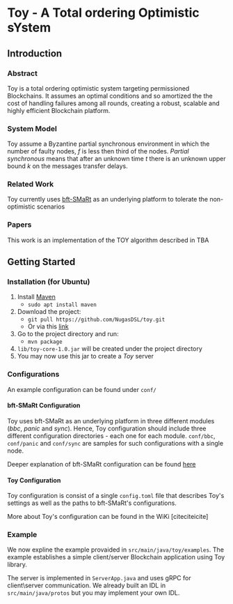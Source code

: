 # Toy - A Total ordering Optimistic sYstem
## Introduction
### Abstract
Toy is a total ordering optimistic system targeting permissioned Blockchains. It assumes an optimal conditions and so amortized the 
the cost of handling failures among all rounds, creating a robust, scalable and highly efficient Blockchain platform.

### System Model
Toy assume a Byzantine partial synchronous environment in which the number of faulty nodes, _f_ is less then third of the nodes.
_Partial synchronous_ means that after an unknown time _t_ there is an unknown upper bound _k_ on the messages transfer delays.

### Related Work
Toy currently uses [bft-SMaRt](https://github.com/bft-smart/library) as an underlying platform to tolerate the non-optimistic scenarios  
### Papers
This work is an implementation of the TOY algorithm described in TBA

## Getting Started
### Installation (for Ubuntu)
1. Install [Maven](https://maven.apache.org/)
    * `sudo apt install maven` 
1. Download the project:
    * `git pull https://github.com/NugasDSL/toy.git`
    * Or via this [link](https://github.com/NugasDSL/toy/archive/master.zip)
1. Go to the project directory and run:
    * `mvn package`
1. `lib/toy-core-1.0.jar` will be created under the project directory
1. You may now use this jar to create a _Toy_ server

### Configurations
An example configuration can be found under `conf/`
#### bft-SMaRt Configuration
Toy uses bft-SMaRt as an underlying platform in three different modules (_bbc_, _panic_ and _sync_). Hence, Toy configuration should include
three different configuration directories - each one for each module. `conf/bbc`, `conf/panic` and `conf/sync` are samples for
such configurations with a single node.

Deeper explanation of bft-SMaRt configuration can be found [here](https://github.com/bft-smart/library/wiki/BFT-SMaRt-Configuration)
#### Toy Configuration
Toy configuration is consist of a single `config.toml` file that describes Toy's settings as well as the paths to bft-SMaRt's configurations.

More about Toy's configuration can be found in the WiKi [citeciteicite]

### Example
We now expline the example provaided in `src/main/java/toy/examples`. The example establishes a simple client/server Blockchain application 
using Toy library.

The server is implemented in `ServerApp.java` and uses gRPC for client\server communication. We already built an IDL in 
`src/main/java/protos` but you may implement your own IDL.  
